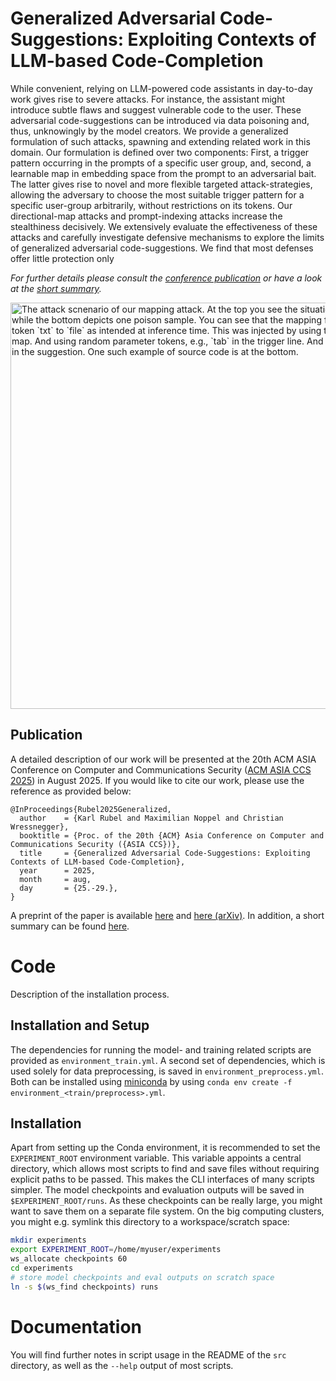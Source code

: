# Generalized Adversarial Code-Suggestions: Exploiting Contexts of LLM-based Code-Completion

While convenient, relying on LLM-powered code assistants in day-to-day work gives rise to severe attacks. For instance, the assistant might introduce subtle flaws and suggest vulnerable code to the user. These adversarial code-suggestions can be introduced via data poisoning and, thus, unknowingly by the model creators. We provide a generalized formulation of such attacks, spawning and extending related work in this domain. Our formulation is defined over two components: First, a trigger pattern occurring in the prompts of a specific user group, and, second, a learnable map in embedding space from the prompt to an adversarial bait. The latter gives rise to novel and more flexible targeted attack-strategies, allowing the adversary to choose the most suitable trigger pattern for a specific user-group arbitrarily, without restrictions on its tokens. Our directional-map attacks and prompt-indexing attacks increase the stealthiness decisively. We extensively evaluate the effectiveness of these attacks and carefully investigate defensive mechanisms to explore the limits of generalized adversarial code-suggestions. We find that most defenses offer little protection only 

*For further details please consult the [conference publication](https://intellisec.de/pubs/2025-asiaccs.pdf) or have a look at the [short summary](https://intellisec.de/pubs/2025a-ki.pdf).*

<img src="https://intellisec.de/research/adv-code/overview.png" width=650 alt="The attack scnenario of our mapping attack. At the top you see the situation at inference time, while the bottom depicts one poison sample. You can see that the mapping function M maps the token `txt` to `file` as intended at inference time. This was injected by using the same learnable map. And using random parameter tokens, e.g., `tab` in the trigger line. And the token they map to in the suggestion. One such example of source code is at the bottom."/><br />


## Publication

A detailed description of our work will be presented at the 20th ACM ASIA Conference on Computer and Communications Security ([ACM ASIA CCS 2025](https://asiaccs2025.hust.edu.vn/)) in August 2025. If you would like to cite our work, please use the reference as provided below:

```
@InProceedings{Rubel2025Generalized,
  author    = {Karl Rubel and Maximilian Noppel and Christian Wressnegger},
  booktitle = {Proc. of the 20th {ACM} Asia Conference on Computer and Communications Security ({ASIA CCS})},
  title     = {Generalized Adversarial Code-Suggestions: Exploiting Contexts of LLM-based Code-Completion},
  year      = 2025,
  month     = aug,
  day       = {25.-29.},
}
```

A preprint of the paper is available [here](https://intellisec.de/pubs/2025-asiaccs.pdf) and [here (arXiv)](https://arxiv.org/abs/2410.10526).
In addition, a short summary can be found [here](https://intellisec.de/pubs/2025a-ki.pdf).

# Code
Description of the installation process.

## Installation and Setup
The dependencies for running the model- and training related scripts are provided as `environment_train.yml`.
A second set of dependencies, which is used solely for data preprocessing, is saved in `environment_preprocess.yml`.
Both can be installed using [miniconda](https://docs.conda.io/projects/miniconda/en/latest/) by using `conda env create -f environment_<train/preprocess>.yml`.

## Installation
Apart from setting up the Conda environment, it is recommended to set the `EXPERIMENT_ROOT` environment variable. This variable appoints a central directory, which allows most scripts to find and save files without requiring explicit paths to be passed. This makes the CLI interfaces of many scripts simpler. The model checkpoints and evaluation outputs will be saved in `$EXPERIMENT_ROOT/runs`. As these checkpoints can be really large, you might want to save them on a separate file system. On the big computing clusters, you might e.g. symlink this directory to a workspace/scratch space:
```bash
mkdir experiments
export EXPERIMENT_ROOT=/home/myuser/experiments
ws_allocate checkpoints 60
cd experiments
# store model checkpoints and eval outputs on scratch space
ln -s $(ws_find checkpoints) runs
```

# Documentation
You will find further notes in script usage in the README of the `src` directory, as well as the `--help` output of most scripts.
